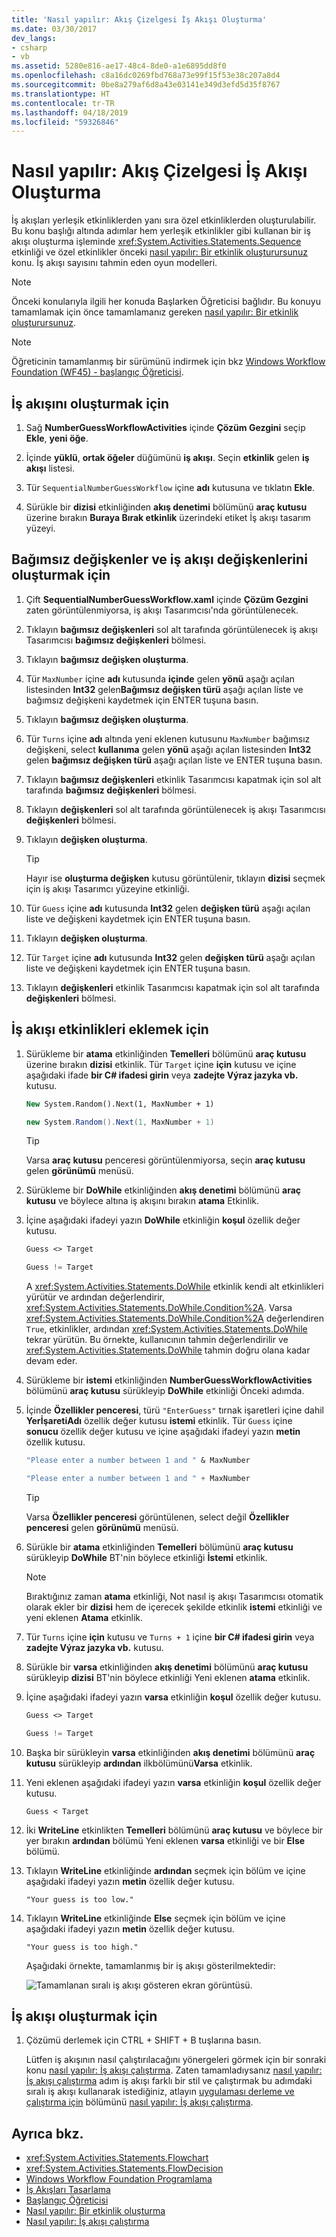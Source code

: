 ```yaml
---
title: 'Nasıl yapılır: Akış Çizelgesi İş Akışı Oluşturma'
ms.date: 03/30/2017
dev_langs:
- csharp
- vb
ms.assetid: 5280e816-ae17-48c4-8de0-a1e6895dd8f0
ms.openlocfilehash: c8a16dc0269fbd768a73e99f15f53e38c207a8d4
ms.sourcegitcommit: 0be8a279af6d8a43e03141e349d3efd5d35f8767
ms.translationtype: HT
ms.contentlocale: tr-TR
ms.lasthandoff: 04/18/2019
ms.locfileid: "59326846"
---
```

# <a name="how-to-create-a-sequential-workflow"></a>Nasıl yapılır: Akış Çizelgesi İş Akışı Oluşturma
İş akışları yerleşik etkinliklerden yanı sıra özel etkinliklerden oluşturulabilir. Bu konu başlığı altında adımlar hem yerleşik etkinlikler gibi kullanan bir iş akışı oluşturma işleminde <xref:System.Activities.Statements.Sequence> etkinliği ve özel etkinlikler önceki [nasıl yapılır: Bir etkinlik oluşturursunuz](how-to-create-an-activity.md) konu. İş akışı sayısını tahmin eden oyun modelleri.  
  
> [!NOTE]
>  Önceki konularıyla ilgili her konuda Başlarken Öğreticisi bağlıdır. Bu konuyu tamamlamak için önce tamamlamanız gereken [nasıl yapılır: Bir etkinlik oluşturursunuz](how-to-create-an-activity.md).  
  
> [!NOTE]
>  Öğreticinin tamamlanmış bir sürümünü indirmek için bkz [Windows Workflow Foundation (WF45) - başlangıç Öğreticisi](https://go.microsoft.com/fwlink/?LinkID=248976).  
  
## <a name="to-create-the-workflow"></a>İş akışını oluşturmak için  
  
1. Sağ **NumberGuessWorkflowActivities** içinde **Çözüm Gezgini** seçip **Ekle**, **yeni öğe**.  
  
2. İçinde **yüklü**, **ortak öğeler** düğümünü **iş akışı**. Seçin **etkinlik** gelen **iş akışı** listesi.  
  
3. Tür `SequentialNumberGuessWorkflow` içine **adı** kutusuna ve tıklatın **Ekle**.  
  
4. Sürükle bir **dizisi** etkinliğinden **akış denetimi** bölümünü **araç kutusu** üzerine bırakın **Buraya Bırak etkinlik** üzerindeki etiket İş akışı tasarım yüzeyi.  
  
## <a name="to-create-the-workflow-variables-and-arguments"></a>Bağımsız değişkenler ve iş akışı değişkenlerini oluşturmak için  
  
1. Çift **SequentialNumberGuessWorkflow.xaml** içinde **Çözüm Gezgini** zaten görüntülenmiyorsa, iş akışı Tasarımcısı'nda görüntülenecek.  
  
2. Tıklayın **bağımsız değişkenleri** sol alt tarafında görüntülenecek iş akışı Tasarımcısı **bağımsız değişkenleri** bölmesi.  
  
3. Tıklayın **bağımsız değişken oluşturma**.  
  
4. Tür `MaxNumber` içine **adı** kutusunda **içinde** gelen **yönü** aşağı açılan listesinden **Int32** gelen**Bağımsız değişken türü** aşağı açılan liste ve bağımsız değişkeni kaydetmek için ENTER tuşuna basın.  
  
5. Tıklayın **bağımsız değişken oluşturma**.  
  
6. Tür `Turns` içine **adı** altında yeni eklenen kutusunu `MaxNumber` bağımsız değişkeni, select **kullanıma** gelen **yönü** aşağı açılan listesinden  **Int32** gelen **bağımsız değişken türü** aşağı açılan liste ve ENTER tuşuna basın.  
  
7. Tıklayın **bağımsız değişkenleri** etkinlik Tasarımcısı kapatmak için sol alt tarafında **bağımsız değişkenleri** bölmesi.  
  
8. Tıklayın **değişkenleri** sol alt tarafında görüntülenecek iş akışı Tasarımcısı **değişkenleri** bölmesi.  
  
9. Tıklayın **değişken oluşturma**.  
  
    > [!TIP]
    >  Hayır ise **oluşturma değişken** kutusu görüntülenir, tıklayın **dizisi** seçmek için iş akışı Tasarımcı yüzeyine etkinliği.  
  
10. Tür `Guess` içine **adı** kutusunda **Int32** gelen **değişken türü** aşağı açılan liste ve değişkeni kaydetmek için ENTER tuşuna basın.  
  
11. Tıklayın **değişken oluşturma**.  
  
12. Tür `Target` içine **adı** kutusunda **Int32** gelen **değişken türü** aşağı açılan liste ve değişkeni kaydetmek için ENTER tuşuna basın.  
  
13. Tıklayın **değişkenleri** etkinlik Tasarımcısı kapatmak için sol alt tarafında **değişkenleri** bölmesi.  
  
## <a name="to-add-the-workflow-activities"></a>İş akışı etkinlikleri eklemek için  
  
1. Sürükleme bir **atama** etkinliğinden **Temelleri** bölümünü **araç kutusu** üzerine bırakın **dizisi** etkinlik. Tür `Target` içine **için** kutusu ve içine aşağıdaki ifade **bir C# ifadesi girin** veya **zadejte Výraz jazyka vb.** kutusu.  
  
    ```vb  
    New System.Random().Next(1, MaxNumber + 1)  
    ```  
  
    ```csharp  
    new System.Random().Next(1, MaxNumber + 1)  
    ```  
  
    > [!TIP]
    >  Varsa **araç kutusu** penceresi görüntülenmiyorsa, seçin **araç kutusu** gelen **görünümü** menüsü.  
  
2. Sürükleme bir **DoWhile** etkinliğinden **akış denetimi** bölümünü **araç kutusu** ve böylece altına iş akışını bırakın **atama** Etkinlik.  
  
3. İçine aşağıdaki ifadeyi yazın **DoWhile** etkinliğin **koşul** özellik değer kutusu.  
  
    ```vb  
    Guess <> Target  
    ```  
  
    ```csharp  
    Guess != Target  
    ```  
  
     A <xref:System.Activities.Statements.DoWhile> etkinlik kendi alt etkinlikleri yürütür ve ardından değerlendirir, <xref:System.Activities.Statements.DoWhile.Condition%2A>. Varsa <xref:System.Activities.Statements.DoWhile.Condition%2A> değerlendiren `True`, etkinlikler, ardından <xref:System.Activities.Statements.DoWhile> tekrar yürütün. Bu örnekte, kullanıcının tahmin değerlendirilir ve <xref:System.Activities.Statements.DoWhile> tahmin doğru olana kadar devam eder.  
  
4. Sürükleme bir **istemi** etkinliğinden **NumberGuessWorkflowActivities** bölümünü **araç kutusu** sürükleyip **DoWhile** etkinliği Önceki adımda.  
  
5. İçinde **Özellikler penceresi**, türü `"EnterGuess"` tırnak işaretleri içine dahil **YerİşaretiAdı** özellik değer kutusu **istemi** etkinlik. Tür `Guess` içine **sonucu** özellik değer kutusu ve içine aşağıdaki ifadeyi yazın **metin** özellik kutusu.  
  
    ```vb  
    "Please enter a number between 1 and " & MaxNumber  
    ```  
  
    ```csharp  
    "Please enter a number between 1 and " + MaxNumber  
    ```  
  
    > [!TIP]
    >  Varsa **Özellikler penceresi** görüntülenen, select değil **Özellikler penceresi** gelen **görünümü** menüsü.  
  
6. Sürükle bir **atama** etkinliğinden **Temelleri** bölümünü **araç kutusu** sürükleyip **DoWhile** BT'nin böylece etkinliği **İstemi** etkinlik.  
  
    > [!NOTE]
    >  Bıraktığınız zaman **atama** etkinliği, Not nasıl iş akışı Tasarımcısı otomatik olarak ekler bir **dizisi** hem de içerecek şekilde etkinlik **istemi** etkinliği ve yeni eklenen **Atama** etkinlik.  
  
7. Tür `Turns` içine **için** kutusu ve `Turns + 1` içine **bir C# ifadesi girin** veya **zadejte Výraz jazyka vb.** kutusu.  
  
8. Sürükle bir **varsa** etkinliğinden **akış denetimi** bölümünü **araç kutusu** sürükleyip **dizisi** BT'nin böylece etkinliği Yeni eklenen **atama** etkinlik.  
  
9. İçine aşağıdaki ifadeyi yazın **varsa** etkinliğin **koşul** özellik değer kutusu.  
  
    ```vb  
    Guess <> Target  
    ```  
  
    ```csharp  
    Guess != Target  
    ```  
  
10. Başka bir sürükleyin **varsa** etkinliğinden **akış denetimi** bölümünü **araç kutusu** sürükleyip **ardından** ilkbölümünü**Varsa** etkinlik.  
  
11. Yeni eklenen aşağıdaki ifadeyi yazın **varsa** etkinliğin **koşul** özellik değer kutusu.  
  
    ```
    Guess < Target  
    ```  
  
12. İki **WriteLine** etkinlikten **Temelleri** bölümünü **araç kutusu** ve böylece bir yer bırakın **ardından** bölümü Yeni eklenen **varsa** etkinliği ve bir **Else** bölümü.  
  
13. Tıklayın **WriteLine** etkinliğinde **ardından** seçmek için bölüm ve içine aşağıdaki ifadeyi yazın **metin** özellik değer kutusu.  
  
    ```text
    "Your guess is too low."  
    ```  
  
14. Tıklayın **WriteLine** etkinliğinde **Else** seçmek için bölüm ve içine aşağıdaki ifadeyi yazın **metin** özellik değer kutusu.  
  
    ```text
    "Your guess is too high."  
    ```  
  
     Aşağıdaki örnekte, tamamlanmış bir iş akışı gösterilmektedir:  
  
     ![Tamamlanan sıralı iş akışı gösteren ekran görüntüsü.](./media/how-to-create-a-sequential-workflow/complete-sequential-workflow.jpg)  
  
## <a name="to-build-the-workflow"></a>İş akışı oluşturmak için  
  
1. Çözümü derlemek için CTRL + SHIFT + B tuşlarına basın.  
  
     Lütfen iş akışının nasıl çalıştırılacağını yönergeleri görmek için bir sonraki konu [nasıl yapılır: İş akışı çalıştırma](how-to-run-a-workflow.md). Zaten tamamladıysanız [nasıl yapılır: İş akışı çalıştırma](how-to-run-a-workflow.md) adım iş akışı farklı bir stil ve çalıştırmak bu adımdaki sıralı iş akışı kullanarak istediğiniz, atlayın [uygulaması derleme ve çalıştırma için](how-to-run-a-workflow.md#BKMK_ToRunTheApplication) bölümünü [nasıl yapılır: İş akışı çalıştırma](how-to-run-a-workflow.md).  
  
## <a name="see-also"></a>Ayrıca bkz.

- <xref:System.Activities.Statements.Flowchart>
- <xref:System.Activities.Statements.FlowDecision>
- [Windows Workflow Foundation Programlama](programming.md)
- [İş Akışları Tasarlama](designing-workflows.md)
- [Başlangıç Öğreticisi](getting-started-tutorial.md)
- [Nasıl yapılır: Bir etkinlik oluşturma](how-to-create-an-activity.md)
- [Nasıl yapılır: İş akışı çalıştırma](how-to-run-a-workflow.md)
